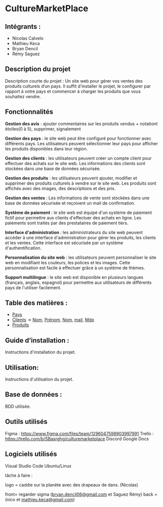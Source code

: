 # CultureMarketPlace

## Intégrants : 
- Nicolas Calvelo
- Mathieu Keca
- Bryan Dencil
- Rémy Saguez 

## Description du projet

Description courte du projet : Un site web pour gérer vos ventes des produits culturels d’un pays. Il suffit d'installer le projet, le configurer par rapport à votre pays et commencer à charger les produits que vous souhaitez vendre.

## Fonctionnalités

**Gestion des avis** : ajouter commentaires sur les produits vendus + notationt étoiles(0 à 5), supprimer, signalement

**Gestion des pays** : le site web peut être configuré pour fonctionner avec différents pays. Les utilisateurs peuvent sélectionner leur pays pour afficher les produits disponibles dans leur région.

**Gestion des clients** : les utilisateurs peuvent créer un compte client pour effectuer des achats sur le site web. Les informations des clients sont stockées dans une base de données sécurisée.

**Gestion des produits** : les utilisateurs peuvent ajouter, modifier et supprimer des produits culturels à vendre sur le site web. Les produits sont affichés avec des images, des descriptions et des prix.

**Gestion des ventes** :  Les informations de vente sont stockées dans une base de données sécurisée et reçoivent un mail de confirmation.

**Système de paiement** : le site web est équipé d'un système de paiement fictif pour permettre aux clients d'effectuer des achats en ligne. Les paiements sont traités par des prestataires de paiement tiers.

**Interface d'administration** : les administrateurs du site web peuvent accéder à une interface d'administration pour gérer les produits, les clients et les ventes. Cette interface est sécurisée par un système d'authentification.

**Personnalisation du site web** : les utilisateurs peuvent personnaliser le site web en modifiant les couleurs, les polices et les images. Cette personnalisation est facile à effectuer grâce à un système de thèmes.

**Support multilingue** : le site web est disponible en plusieurs langues (français, anglais, espagnol) pour permettre aux utilisateurs de différents pays de l'utiliser facilement.


## Table des matières :

- [Pays](#pays)
- [Clients](#clients) -> [Nom](#nomClients), [Prénom](#prénomClients), [Nom](#nomClients), [mail](#mailClients), [Mdp](#mdpClients)
- [Produits](#produits)

## Guide d’installation :

Instructions d'installation du projet.

## Utilisation:

Instructions d'utilisation du projet.

## Base de données :

BDD utilisée.

## Outils utilisés
Figma : https://www.figma.com/files/team/1296047598903997991
Trello : https://trello.com/b/SBasrghg/culturemarketplace
Discord
Google Docs

## Logiciels utilisés
Visual Studio Code
Ubuntu/Linux







tâche à faire :

logo = caddie sur la planète avec des drapeaux de dans. (Nicolas)

front= regarder sigma (bryan.dencil06@gmail.com et Saguez Rémy)
back = (nico et mathieu.keca@gmail.com)

